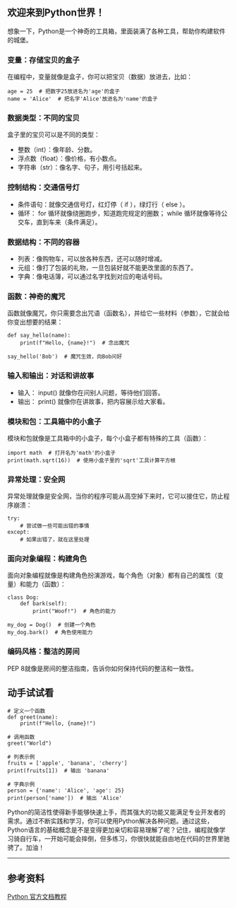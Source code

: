 ## 欢迎来到Python世界！
想象一下，Python是一个神奇的工具箱，里面装满了各种工具，帮助你构建软件的城堡。
### 变量：存储宝贝的盒子
在编程中，变量就像是盒子，你可以把宝贝（数据）放进去，比如：
```
age = 25  # 把数字25放进名为'age'的盒子
name = 'Alice'  # 把名字'Alice'放进名为'name'的盒子
```
### 数据类型：不同的宝贝
盒子里的宝贝可以是不同的类型：
- 整数（int）：像年龄、分数。
- 浮点数（float）：像价格，有小数点。
- 字符串（str）：像名字、句子，用引号括起来。
### 控制结构：交通信号灯
- 条件语句：就像交通信号灯，红灯停（ if ），绿灯行（ else ）。
- 循环： for 循环就像绕圈跑步，知道跑完规定的圈数； while 循环就像等待公交车，直到车来（条件满足）。
### 数据结构：不同的容器
- 列表：像购物车，可以放各种东西，还可以随时增减。
- 元组：像打了包装的礼物，一旦包装好就不能更改里面的东西了。
- 字典：像电话簿，可以通过名字找到对应的电话号码。
### 函数：神奇的魔咒
函数就像魔咒，你只需要念出咒语（函数名），并给它一些材料（参数），它就会给你变出想要的结果：
```
def say_hello(name):
    print(f"Hello, {name}!")  # 念出魔咒

say_hello('Bob')  # 魔咒生效，向Bob问好
```
### 输入和输出：对话和讲故事
- 输入： input() 就像你在问别人问题，等待他们回答。
- 输出： print() 就像你在讲故事，把内容展示给大家看。
### 模块和包：工具箱中的小盒子
模块和包就像是工具箱中的小盒子，每个小盒子都有特殊的工具（函数）：
```
import math  # 打开名为'math'的小盒子
print(math.sqrt(16))  # 使用小盒子里的'sqrt'工具计算平方根
```
### 异常处理：安全网
异常处理就像是安全网，当你的程序可能从高空掉下来时，它可以接住它，防止程序崩溃：
```
try:
    # 尝试做一些可能出错的事情
except:
    # 如果出错了，就在这里处理
```
### 面向对象编程：构建角色
面向对象编程就像是构建角色扮演游戏，每个角色（对象）都有自己的属性（变量）和能力（函数）：
```
class Dog:
    def bark(self):
        print("Woof!")  # 角色的能力

my_dog = Dog()  # 创建一个角色
my_dog.bark()  # 角色使用能力
```
### 编码风格：整洁的房间
PEP 8就像是房间的整洁指南，告诉你如何保持代码的整洁和一致性。

## 动手试试看
```
# 定义一个函数
def greet(name):
    print(f"Hello, {name}!")

# 调用函数
greet("World")

# 列表示例
fruits = ['apple', 'banana', 'cherry']
print(fruits[1])  # 输出 'banana'

# 字典示例
person = {'name': 'Alice', 'age': 25}
print(person['name'])  # 输出 'Alice'
```


Python的简洁性使得新手能够快速上手，而其强大的功能又能满足专业开发者的需求。通过不断实践和学习，你可以使用Python解决各种问题。通过这些，Python语言的基础概念是不是变得更加亲切和容易理解了呢？记住，编程就像学习骑自行车，一开始可能会摔倒，但多练习，你很快就能自由地在代码的世界里驰骋了。加油！

---
## 参考资料
[Python 官方文档教程](https://docs.python.org/zh-cn/3/tutorial/index.html)

